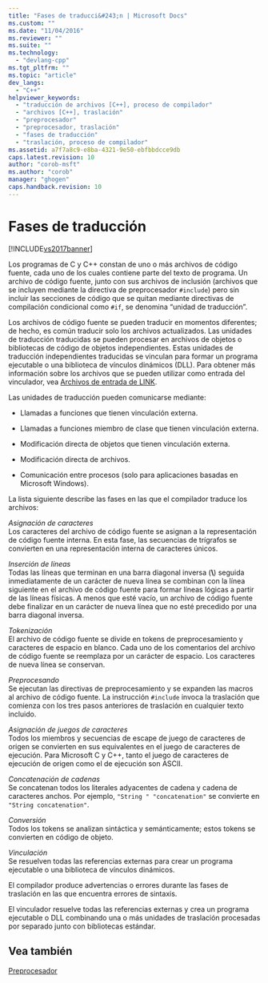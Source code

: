```yaml
---
title: "Fases de traducci&#243;n | Microsoft Docs"
ms.custom: ""
ms.date: "11/04/2016"
ms.reviewer: ""
ms.suite: ""
ms.technology: 
  - "devlang-cpp"
ms.tgt_pltfrm: ""
ms.topic: "article"
dev_langs: 
  - "C++"
helpviewer_keywords: 
  - "traducción de archivos [C++], proceso de compilador"
  - "archivos [C++], traslación"
  - "preprocesador"
  - "preprocesador, traslación"
  - "fases de traducción"
  - "traslación, proceso de compilador"
ms.assetid: a7f7a8c9-e8ba-4321-9e50-ebfbbdcce9db
caps.latest.revision: 10
author: "corob-msft"
ms.author: "corob"
manager: "ghogen"
caps.handback.revision: 10
---
```

# Fases de traducci&#243;n
[!INCLUDE[vs2017banner](../assembler/inline/includes/vs2017banner.md)]

Los programas de C y C\+\+ constan de uno o más archivos de código fuente, cada uno de los cuales contiene parte del texto de programa.  Un archivo de código fuente, junto con sus archivos de inclusión \(archivos que se incluyen mediante la directiva de preprocesador `#include`\) pero sin incluir las secciones de código que se quitan mediante directivas de compilación condicional como `#if`, se denomina “unidad de traducción”.  
  
 Los archivos de código fuente se pueden traducir en momentos diferentes; de hecho, es común traducir solo los archivos actualizados.  Las unidades de traducción traducidas se pueden procesar en archivos de objetos o bibliotecas de código de objetos independientes.  Estas unidades de traducción independientes traducidas se vinculan para formar un programa ejecutable o una biblioteca de vínculos dinámicos \(DLL\).  Para obtener más información sobre los archivos que se pueden utilizar como entrada del vinculador, vea [Archivos de entrada de LINK](../build/reference/link-input-files.md).  
  
 Las unidades de traducción pueden comunicarse mediante:  
  
-   Llamadas a funciones que tienen vinculación externa.  
  
-   Llamadas a funciones miembro de clase que tienen vinculación externa.  
  
-   Modificación directa de objetos que tienen vinculación externa.  
  
-   Modificación directa de archivos.  
  
-   Comunicación entre procesos \(solo para aplicaciones basadas en Microsoft Windows\).  
  
 La lista siguiente describe las fases en las que el compilador traduce los archivos:  
  
 *Asignación de caracteres*  
 Los caracteres del archivo de código fuente se asignan a la representación de código fuente interna.  En esta fase, las secuencias de trígrafos se convierten en una representación interna de caracteres únicos.  
  
 *Inserción de líneas*  
 Todas las líneas que terminan en una barra diagonal inversa \(**\\**\) seguida inmediatamente de un carácter de nueva línea se combinan con la línea siguiente en el archivo de código fuente para formar líneas lógicas a partir de las líneas físicas.  A menos que esté vacío, un archivo de código fuente debe finalizar en un carácter de nueva línea que no esté precedido por una barra diagonal inversa.  
  
 *Tokenización*  
 El archivo de código fuente se divide en tokens de preprocesamiento y caracteres de espacio en blanco.  Cada uno de los comentarios del archivo de código fuente se reemplaza por un carácter de espacio.  Los caracteres de nueva línea se conservan.  
  
 *Preprocesando*  
 Se ejecutan las directivas de preprocesamiento y se expanden las macros al archivo de código fuente.  La instrucción `#include` invoca la traslación que comienza con los tres pasos anteriores de traslación en cualquier texto incluido.  
  
 *Asignación de juegos de caracteres*  
 Todos los miembros y secuencias de escape de juego de caracteres de origen se convierten en sus equivalentes en el juego de caracteres de ejecución.  Para Microsoft C y C\+\+, tanto el juego de caracteres de ejecución de origen como el de ejecución son ASCII.  
  
 *Concatenación de cadenas*  
 Se concatenan todos los literales adyacentes de cadena y cadena de caracteres anchos.  Por ejemplo, `"String " "concatenation"` se convierte en `"String concatenation"`.  
  
 *Conversión*  
 Todos los tokens se analizan sintáctica y semánticamente; estos tokens se convierten en código de objeto.  
  
 *Vinculación*  
 Se resuelven todas las referencias externas para crear un programa ejecutable o una biblioteca de vínculos dinámicos.  
  
 El compilador produce advertencias o errores durante las fases de traslación en las que encuentra errores de sintaxis.  
  
 El vinculador resuelve todas las referencias externas y crea un programa ejecutable o DLL combinando una o más unidades de traslación procesadas por separado junto con bibliotecas estándar.  
  
## Vea también  
 [Preprocesador](../preprocessor/preprocessor.md)
